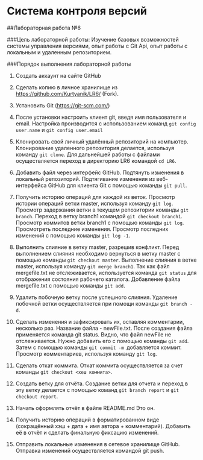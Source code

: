 # Система контроля версий
##Лабораторная работа №6

###Цель лабораторной работы: 
Изучение базовых возможностей системы управления версиями, опыт работы с Git Api, опыт работы с локальным и
удаленным репозиторием. 

###Порядок выполнения лабораторной работы

1. Создать аккаунт на сайте GitHub
2. Сделать копию в личное хранилище из https://github.com/Kurtyanik/LR6/ (Fork).
3. Установить Git (https://git-scm.com/)
4. После установки настроить клиент git, введя имя пользователя и email.
Настройка производится с использованием команд `git config user.name` и `git config user.email`

5. Клонировать свой личный удалённый репозиторий на компьютер.
Клонирование удаленного репозитория делается, используя команду `git clone`.
Для дальнейшей работы с файлами осуществляется переход в директорию LR6 командой `cd LR6`.

6. Добавить файл через интерфейс GitHub. Подтянуть изменения в локальный репозиторий.
Подтягивание изменения из веб-интерфейса GitHub для клиента Git с помощью команды `git pull`.

7. Получить историю операций для каждой из веток.
Просмотр истории операций ветки master, используя команду `git log`.
Просмотр задержания ветки в текущем репозитории команды `git branch`.
Переход в ветку branch1 командой `git checkout branch1`.
Просмотр коммитов ветки branch1 с помощью команды `git log`.
Просмотреть последние изменения.
Просмотр последних изменений с помощью команды `git log -1`.

9. Выполнить слияние в ветку master, разрешив конфликт.
Перед выполнением слияния необходимо вернуться в метку master с помощью команды `git checkout master`.
Выполнение слияния в ветке master, используя команду `git merge branch1`.
Так как файл mergefile.txt не отслеживается, используется команда `git status` для отображения состояния рабочего каталога.
Добавление файла mergefile.txt с помощью команды `git add`.

10. Удалить побочную ветку после успешного слияния.
Удаление побочной ветки осуществляется при помощи команды `git branch -d`.

11. Сделать изменения и зафиксировать их, оставляя комментарии, несколько раз.
Название файла - newFile.txt.
После создания файла применяется команда git status. Видно, что файл newFile не отслеживается. Нужно добавить его с помощью команды `git add`.
Затем с помощью команды `git commit -m `добавляется коммит.
Просмотр комментариев, используя команду `git log`.

12. Сделать откат коммита.
Откат коммита осуществляется за счет команды `git checkout <хеш коммита>`.

13. Создать ветку для отчёта.
Создание ветки для отчета и переход в эту ветку делается с помощью команд `git branch report` и `git checkout report`.

14. Начать оформлять отчёт в файле README.md
Это он.

15. Получить историю операций в форматированном виде (сокращённый хэш + дата + имя автора + комментарий). Добавить её в отчёт и сделать финальную фиксацию изменений.

16. Отправить локальные изменения в сетевое хранилище GitHub.
Отправка изменений осуществляется командой git push.